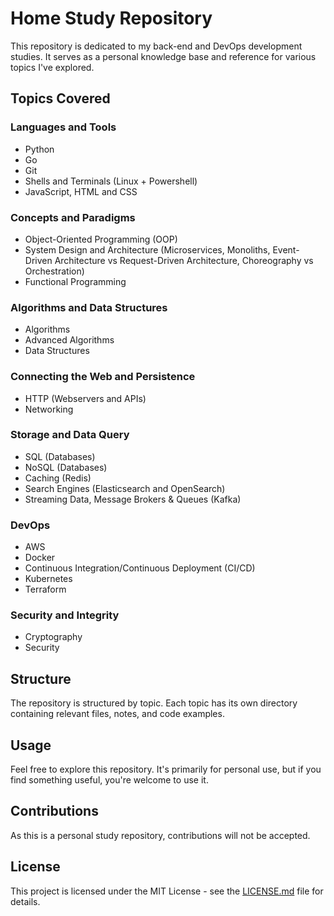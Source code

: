 # Home Study Repository

This repository is dedicated to my back-end and DevOps development studies.
It serves as a personal knowledge base and reference for various topics I've explored.

## Topics Covered

### Languages and Tools

- Python
- Go
- Git
- Shells and Terminals (Linux + Powershell)
- JavaScript, HTML and CSS

### Concepts and Paradigms

- Object-Oriented Programming (OOP)
- System Design and Architecture (Microservices, Monoliths, Event-Driven Architecture vs Request-Driven Architecture, Choreography vs Orchestration)
- Functional Programming

### Algorithms and Data Structures

- Algorithms
- Advanced Algorithms
- Data Structures

### Connecting the Web and Persistence

- HTTP (Webservers and APIs)
- Networking

### Storage and Data Query

- SQL (Databases)
- NoSQL (Databases)
- Caching (Redis)
- Search Engines (Elasticsearch and OpenSearch)
- Streaming Data, Message Brokers & Queues (Kafka)

### DevOps

- AWS
- Docker
- Continuous Integration/Continuous Deployment (CI/CD)
- Kubernetes
- Terraform

### Security and Integrity

- Cryptography
- Security

## Structure

The repository is structured by topic. Each topic has its own directory containing relevant files, notes, and code examples.

## Usage

Feel free to explore this repository. It's primarily for personal use, but if you find something useful, you're welcome to use it.

## Contributions

As this is a personal study repository, contributions will not be accepted.

## License

This project is licensed under the MIT License - see the [LICENSE.md](LICENSE.md) file for details.
